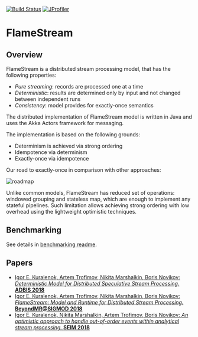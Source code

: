 [![Build Status](https://travis-ci.org/flame-stream/FlameStream.svg?branch=master)](https://travis-ci.org/flame-stream/FlameStream) [![JProfiler](https://www.ej-technologies.com/images/product_banners/jprofiler_small.png)](https://www.ej-technologies.com/products/jprofiler/overview.html)

# FlameStream

## Overview

FlameStream is a distributed stream processing model, that has the following properties:

- _Pure streaming_: records are processed one at a time
- _Deterministic_: results are determined only by input and not changed between independent runs
- _Consistency_: model provides for exactly-once semantics

The distributed implementation of FlameStream model is written in Java and uses the Akka Actors framework for messaging.

The implementation is based on the following grounds:

- Determinism is achieved via strong ordering
- Idempotence via determinism
- Exactly-once via idempotence

Our road to exactly-once in comparison with other approaches:

![roadmap](https://raw.githubusercontent.com/flame-stream/FlameStream/master/docs/roadmap.png)

Unlike common models, FlameStream has reduced set of operations: windowed grouping and stateless map, which are enough to implement any stateful pipelines. Such limitation allows achieving strong ordering with low overhead using the lightweight optimistic techniques.

## Benchmarking

See details in [benchmarking readme](https://github.com/flame-stream/FlameStream/blob/master/benchmark/README.md).

## Papers
- [	Igor E. Kuralenok, Artem Trofimov, Nikita Marshalkin, Boris Novikov:
 *Deterministic Model for Distributed Speculative Stream Processing.* **ADBIS 2018**](https://link.springer.com/chapter/10.1007/978-3-319-98398-1_16)
- [	Igor E. Kuralenok, Artem Trofimov, Nikita Marshalkin, Boris Novikov:
 *FlameStream: Model and Runtime for Distributed Stream Processing.* **BeyondMR@SIGMOD 2018**](https://dl.acm.org/citation.cfm?id=3209273)
 - [	Igor E. Kuralenok, Nikita Marshalkin, Artem Trofimov, Boris Novikov:
 *An optimistic approach to handle out-of-order events within analytical stream processing.* **SEIM 2018**](http://ceur-ws.org/Vol-2135/SEIM_2018_paper_16.pdf)
